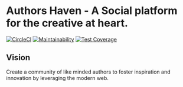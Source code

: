 Authors Haven - A Social platform for the creative at heart.
=======

[![CircleCI](https://circleci.com/gh/andela/goodfellas-ah-frontend/tree/staging.svg?style=svg)](https://circleci.com/gh/andela/goodfellas-ah-frontend/tree/staging)  [![Maintainability](https://api.codeclimate.com/v1/badges/3a41952b3c745a2bdfe1/maintainability)](https://codeclimate.com/github/andela/goodfellas-ah-frontend/maintainability)  [![Test Coverage](https://api.codeclimate.com/v1/badges/3a41952b3c745a2bdfe1/test_coverage)](https://codeclimate.com/github/andela/goodfellas-ah-frontend/test_coverage)

## Vision
Create a community of like minded authors to foster inspiration and innovation
by leveraging the modern web.